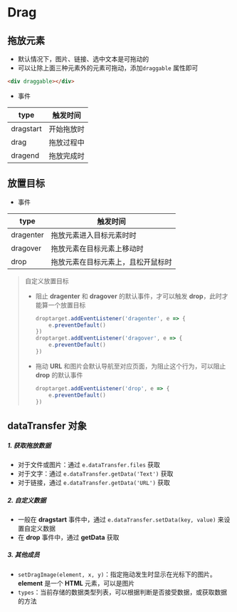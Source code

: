 # Drag

## 拖放元素

- 默认情况下，图片、链接、选中文本是可拖动的
- 可以让除上面三种元素外的元素可拖动，添加`draggable` 属性即可

```html
<div draggable></div>
```

- 事件

| type      | 触发时间   |
| --------- | ---------- |
| dragstart | 开始拖放时 |
| drag      | 拖放过程中 |
| dragend   | 拖放完成时 |

## 放置目标

- 事件

| type      | 触发时间                           |
| --------- | ---------------------------------- |
| dragenter | 拖放元素进入目标元素时时           |
| dragover  | 拖放元素在目标元素上移动时         |
| drop      | 拖放元素在目标元素上，且松开鼠标时 |

> 自定义放置目标
>
> - 阻止 **dragenter** 和 **dragover** 的默认事件，才可以触发 **drop**，此时才能算一个放置目标
>
>   ```js
>   droptarget.addEventListener('dragenter', e => {
>       e.preventDefault()
>   })
>   droptarget.addEventListener('dragover', e => {
>       e.preventDefault()
>   })
>   ```
>
> - 拖动 **URL** 和图片会默认导航至对应页面，为阻止这个行为，可以阻止 **drop** 的默认事件
>
>   ```js
>   droptarget.addEventListener('drop', e => {
>       e.preventDefault()
>   })
>   ```

## dataTransfer 对象

##### 1. 获取拖放数据

- 对于文件或图片：通过 `e.dataTransfer.files` 获取
- 对于文字：通过 `e.dataTransfer.getData('Text')` 获取
- 对于链接，通过 `e.dataTransfer.getData('URL')` 获取

##### 2. 自定义数据

- 一般在 **dragstart** 事件中，通过 `e.dataTransfer.setData(key, value)` 来设置自定义数据
- 在 **drop** 事件中，通过 **getData** 获取

##### 3. 其他成员

- `setDragImage(element, x, y)`：指定拖动发生时显示在光标下的图片。**element** 是一个 **HTML** 元素，可以是图片
- `types`：当前存储的数据类型列表，可以根据判断是否接受数据，或获取数据的方法

